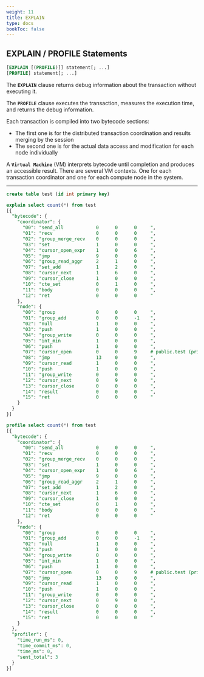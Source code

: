 ```yaml
---
weight: 11
title: EXPLAIN
type: docs
bookToc: false
---
```


## EXPLAIN / PROFILE Statements

```SQL
[EXPLAIN [(PROFILE)]] statement[; ...]
[PROFILE] statement[; ...]
```

The **`EXPLAIN`** clause returns debug information about the transaction without executing it.

The **`PROFILE`** clause executes the transaction, measures the execution time, and returns the debug information.

Each transaction is compiled into two bytecode sections:

* The first one is for the distributed transaction coordination and results merging by the session
* The second one is for the actual data access and modification for each node individually

A **`Virtual Machine`** (VM) interprets bytecode until completion and produces an accessible result.
There are several VM contexts. One for each transaction coordinator and one for each compute node in the system.

---

```SQL
create table test (id int primary key)

explain select count(*) from test
[{
  "bytecode": {
    "coordinator": {
      "00": "send_all            0      0      0     ",
      "01": "recv                0      0      0     ",
      "02": "group_merge_recv    0      0      0     ",
      "03": "set                 1      0      0     ",
      "04": "cursor_open_expr    1      0      6     ",
      "05": "jmp                 9      0      0     ",
      "06": "group_read_aggr     2      1      0     ",
      "07": "set_add             1      2      0     ",
      "08": "cursor_next         1      6      0     ",
      "09": "cursor_close        1      0      0     ",
      "10": "cte_set             0      1      0     ",
      "11": "body                0      0      0     ",
      "12": "ret                 0      0      0     "
    },
    "node": {
      "00": "group               0      0      0     ",
      "01": "group_add           0      0      -1    ",
      "02": "null                1      0      0     ",
      "03": "push                1      0      0     ",
      "04": "group_write         0      0      0     ",
      "05": "int_min             1      0      0     ",
      "06": "push                1      0      0     ",
      "07": "cursor_open         0      0      9     # public.test (primary)",
      "08": "jmp                 13     0      0     ",
      "09": "cursor_read         1      0      0     ",
      "10": "push                1      0      0     ",
      "11": "group_write         0      0      0     ",
      "12": "cursor_next         0      9      0     ",
      "13": "cursor_close        0      0      0     ",
      "14": "result              0      0      0     ",
      "15": "ret                 0      0      0     "
    }
  }
}]
```

```SQL
profile select count(*) from test
[{
  "bytecode": {
    "coordinator": {
      "00": "send_all            0      0      0     ",
      "01": "recv                0      0      0     ",
      "02": "group_merge_recv    0      0      0     ",
      "03": "set                 1      0      0     ",
      "04": "cursor_open_expr    1      0      6     ",
      "05": "jmp                 9      0      0     ",
      "06": "group_read_aggr     2      1      0     ",
      "07": "set_add             1      2      0     ",
      "08": "cursor_next         1      6      0     ",
      "09": "cursor_close        1      0      0     ",
      "10": "cte_set             0      1      0     ",
      "11": "body                0      0      0     ",
      "12": "ret                 0      0      0     "
    },
    "node": {
      "00": "group               0      0      0     ",
      "01": "group_add           0      0      -1    ",
      "02": "null                1      0      0     ",
      "03": "push                1      0      0     ",
      "04": "group_write         0      0      0     ",
      "05": "int_min             1      0      0     ",
      "06": "push                1      0      0     ",
      "07": "cursor_open         0      0      9     # public.test (primary)",
      "08": "jmp                 13     0      0     ",
      "09": "cursor_read         1      0      0     ",
      "10": "push                1      0      0     ",
      "11": "group_write         0      0      0     ",
      "12": "cursor_next         0      9      0     ",
      "13": "cursor_close        0      0      0     ",
      "14": "result              0      0      0     ",
      "15": "ret                 0      0      0     "
    }
  },
  "profiler": {
    "time_run_ms": 0,
    "time_commit_ms": 0,
    "time_ms": 0,
    "sent_total": 3
  }
}]
```
